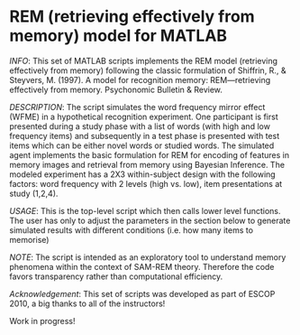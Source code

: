 # REM (retrieving effectively from memory) model for MATLAB

*INFO*: This set of MATLAB scripts implements the REM model
(retrieving effectively from memory) following the classic formulation of
Shiffrin, R., & Steyvers, M. (1997). A model for recognition memory: 
REM—retrieving effectively from memory. Psychonomic Bulletin & Review. 

*DESCRIPTION*: The script simulates the word frequency mirror effect (WFME)
in a hypothetical recognition experiment. One participant is first 
presented during a study phase with a list of words (with high and
low frequency items) and subsequently in a test phase is presented with
test items which can be either novel words or studied words. The
simulated agent implements the basic formulation for REM for encoding of
features in memory images and retrieval from memory using Bayesian
Inference. The modeled experiment has a 2X3 within-subject design with
the following factors: word frequency with 2 levels (high vs. low), item
presentations at study (1,2,4).

*USAGE*: This is the top-level script which then calls lower level
functions. The user has only to adjust the parameters in the section
below to generate  simulated results with different conditions (i.e. how
many items to memorise)

*NOTE*: The script is intended as an exploratory tool to understand memory
phenomena within the context of SAM-REM theory. Therefore the code favors 
transparency rather than computational efficiency. 


*Acknowledgement*: This set of scripts was developed as part of ESCOP 2010, 
a big thanks to all of the instructors!

Work in progress!
